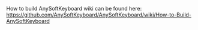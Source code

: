 How to build AnySoftKeyboard wiki can be found here: https://github.com/AnySoftKeyboard/AnySoftKeyboard/wiki/How-to-Build-AnySoftKeyboard